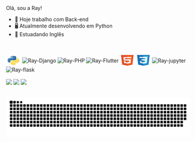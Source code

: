<div >
Olá, sou a Ray!

- 🥰 Hoje trabalho com Back-end
- 🖥️ Atualmente desenvolvendo em Python
- 🚀 Estuadando Inglês 
<div/>

<br>
<div style="display: inline_block"><br>
  <img align="center" alt="Ray-Python" height="30" width="40" src="https://raw.githubusercontent.com/devicons/devicon/master/icons/python/python-original.svg">
  <img align="center" alt="Ray-Django" height="30" width="40"src="https://cdn.jsdelivr.net/gh/devicons/devicon/icons/django/django-plain.svg" />
  <img align="center" alt="Ray-PHP" height="30" width="40"src="https://cdn.jsdelivr.net/gh/devicons/devicon/icons/php/php-original.svg" />
  <img align="center" alt="Ray-Flutter" height="30" width="40"src="https://cdn.jsdelivr.net/gh/devicons/devicon/icons/flutter/flutter-original.svg" />        
  <img align="center" alt="Ray-HTML" height="30" width="40" src="https://raw.githubusercontent.com/devicons/devicon/master/icons/html5/html5-original.svg">
  <img align="center" alt="Ray-CSS" height="30" width="40" src="https://raw.githubusercontent.com/devicons/devicon/master/icons/css3/css3-original.svg">
  <img align="center" alt="Ray-jupyter" height="30" width="40" src="https://cdn.jsdelivr.net/gh/devicons/devicon/icons/jupyter/jupyter-original.svg"> 
  <img align="center" alt="Ray-flask" height="30" width="40" src="https://cdn.jsdelivr.net/gh/devicons/devicon/icons/flask/flask-original-wordmark.svg">
          
</div>
          
<br>
<div>
 <img height="200em" src=https://raw.githubusercontent.com/raytechx/raytechx/main/profile-summary-card-output/2077/0-profile-details.svg>
 <img height="200em" src="https://raw.githubusercontent.com/raytechx/raytechx/main/profile-summary-card-output/2077/3-stats.svg">
 <img height="200em" src="https://raw.githubusercontent.com/raytechx/raytechx/main/profile-summary-card-output/2077/1-repos-per-language.svg">
</div>
<br>
<div>
 
   
 
  ![Snake animation](https://github.com/raytechx/raytechx/blob/output/github-contribution-grid-snake.svg)
</div>
